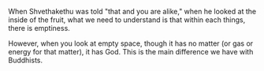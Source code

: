 When Shvethakethu was told "that and you are alike," when he looked at the inside of the fruit, what we need to understand is that within each things, there is emptiness.

However, when you look at empty space, though it has no matter (or gas or energy for that matter), it has God. This is the main difference we have with Buddhists.